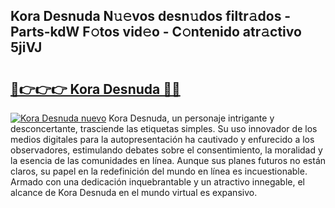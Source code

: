 ## Kora Desnuda N𝚞𝚎vos desn𝚞dos filtr𝚊dos - Parts-kdW F𝚘tos vid𝚎o - C𝚘ntenido atr𝚊ctivo 5jiVJ

# <h2><a href="http://mb5ld8h.tromn.icu/?c=Kora+Desnuda">🔗👉👉👉 Kora Desnuda 🔗🔗</a></h2>

[![Kora Desnuda nuevo](https://i.imgur.com/pEAQMta.gif)](http://mb5ld8h.tromn.icu/?c=Kora+Desnuda)
Kora Desnuda, un personaje intrigante y desconcertante, trasciende las etiquetas simples. Su uso innovador de los medios digitales para la autopresentación ha cautivado y enfurecido a los observadores, estimulando debates sobre el consentimiento, la moralidad y la esencia de las comunidades en línea. Aunque sus planes futuros no están claros, su papel en la redefinición del mundo en línea es incuestionable. Armado con una dedicación inquebrantable y un atractivo innegable, el alcance de Kora Desnuda en el mundo virtual es expansivo.
